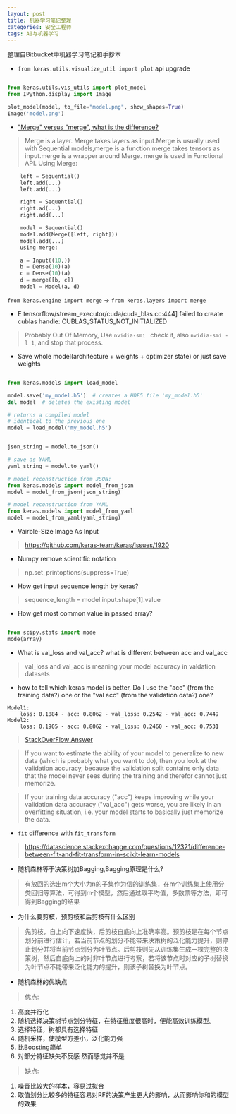```yaml
---
layout: post
title: 机器学习笔记整理
categories: 安全工程师
tags: AI与机器学习
---
```


整理自Bitbucket中机器学习笔记和手抄本


* `from keras.utils.visualize_util import plot` api upgrade
> 

```python 

from keras.utils.vis_utils import plot_model
from IPython.display import Image

plot_model(model, to_file="model.png", show_shapes=True)
Image('model.png')

```

* ["Merge" versus "merge", what is the difference?](https://github.com/keras-team/keras/issues/3921)

>   Merge is a layer. Merge takes layers as input.Merge is usually used with Sequential models,merge is a function.merge takes tensors as input.merge is a wrapper around Merge. merge is used in Functional API. Using Merge:

```python
    left = Sequential()
    left.add(...)
    left.add(...)

    right = Sequential()
    right.ad(...)
    right.add(...)

    model = Sequential()
    model.add(Merge([left, right]))
    model.add(...)
    using merge:

    a = Input((10,))
    b = Dense(10)(a)
    c = Dense(10)(a)
    d = merge([b, c])
    model = Model(a, d)
```

`from keras.engine import merge` -> `from keras.layers import merge` 

* E tensorflow/stream_executor/cuda/cuda_blas.cc:444] failed to create cublas handle: CUBLAS_STATUS_NOT_INITIALIZED

> Probably Out Of Memory, Use `nvidia-smi ` check it, also `nvidia-smi -l 1`, and stop that process.

* Save whole model(architecture + weights + optimizer state) or just save weights
 
> 

```python

from keras.models import load_model

model.save('my_model.h5')  # creates a HDF5 file 'my_model.h5'
del model  # deletes the existing model

# returns a compiled model
# identical to the previous one
model = load_model('my_model.h5')

```

```python

json_string = model.to_json()

# save as YAML
yaml_string = model.to_yaml()

# model reconstruction from JSON:
from keras.models import model_from_json
model = model_from_json(json_string)

# model reconstruction from YAML
from keras.models import model_from_yaml
model = model_from_yaml(yaml_string)

```

* Vairble-Size Image As Input

> https://github.com/keras-team/keras/issues/1920

* Numpy remove scientific notation

> np.set_printoptions(suppress=True)

* How get input sequence length by keras?

> sequence_length = model.input.shape[1].value

* How get most common value in passed array?

> 

```python

from scipy.stats import mode
mode(array)

```

* What is val_loss and val_acc? what is different between acc and val_acc
> val_loss and val_acc is meaning your model accuracy in valdation datasets

* how to tell which keras model is better, Do I use the "acc" (from the training data?) one or the "val acc" (from the validation data?) one?

> 

```
Model1: 
    loss: 0.1884 - acc: 0.8062 - val_loss: 0.2542 - val_acc: 0.7449
Model2:
    loss: 0.1905 - acc: 0.8062 - val_loss: 0.2460 - val_acc: 0.7531
```

> [StackOverFlow Answer](https://stackoverflow.com/questions/34702041/how-to-tell-which-keras-model-is-better?utm_medium=organic&utm_source=google_rich_qa&utm_campaign=google_rich_qa)

> If you want to estimate the ability of your model to generalize to new data (which is probably what you want to do), then you look at the validation accuracy, because the validation split contains only data that the model never sees during the training and therefor cannot just memorize.

> If your training data accuracy ("acc") keeps improving while your validation data accuracy ("val_acc") gets worse, you are likely in an overfitting situation, i.e. your model starts to basically just memorize the data.

* `fit` difference with `fit_transform`
> https://datascience.stackexchange.com/questions/12321/difference-between-fit-and-fit-transform-in-scikit-learn-models

* 随机森林等于决策树加Bagging,Bagging原理是什么?
> 有放回的选出m个大小为n的子集作为信的训练集，在m个训练集上使用分类回归等算法，可得到m个模型，然后通过取平均值，多数票等方法，即可得到Bagging的结果

* 为什么要剪枝，预剪枝和后剪枝有什么区别
> 先剪枝，自上向下速度快，后剪枝自底向上准确率高。预剪枝是在每个节点划分前进行估计，若当前节点的划分不能带来决策树的泛化能力提升，则停止划分并将当前节点划分为叶节点。后剪枝则先从训练集生成一棵完整的决策树，然后自底向上的对非叶节点进行考察，若将该节点时对应的子树替换为叶节点不能带来泛化能力的提升，则该子树替换为叶节点。

* 随机森林的优缺点
> 优点:
1. 高度并行化
2. 随机选择决策树节点划分特征，在特征维度很高时，便能高效训练模型。
3. 选择特征，树都具有选择特征
4. 随机采样，使模型方差小，泛化能力强
5. 比Boosting简单
6. 对部分特征缺失不反感 然而感觉并不是

> 缺点:
1. 噪音比较大的样本，容易过拟合
2. 取值划分比较多的特征容易对RF的决策产生更大的影响，从而影响你和的模型的效果


<!-- * Loss是不是可以大于1, 值为多少时比较好? -->

